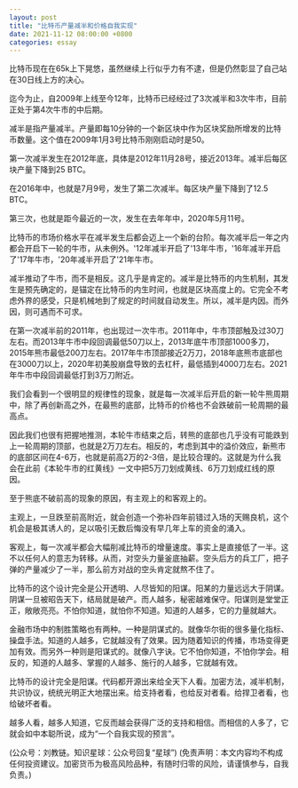 ```yaml
---
layout: post
title: "比特币产量减半和价格自我实现"
date: 2021-11-12 08:00:00 +0800
categories: essay
---
```


比特币现在在65k上下晃悠，虽然继续上行似乎力有不逮，但是仍然彰显了自己站在30日线上方的决心。

迄今为止，自2009年上线至今12年，比特币已经经过了3次减半和3次牛市，目前正处于第4次牛市的中后期。

减半是指产量减半。产量即每10分钟的一个新区块中作为区块奖励所增发的比特币数量。这个值在2009年1月3号比特币刚刚启动时是50。

第一次减半发生在2012年底，具体是2012年11月28号，接近2013年。减半后每区块产量下降到25 BTC。

在2016年中，也就是7月9号，发生了第二次减半。每区块产量下降到了12.5 BTC。

第三次，也就是距今最近的一次，发生在去年年中，2020年5月11号。

比特币的市场价格水平在减半发生后都会迈上一个新的台阶。每次减半后一年之内都会开启下一轮的牛市，从未例外。'12年减半开启了'13年牛市，'16年减半开启了'17年牛市，'20年减半开启了'21年牛市。

减半推动了牛市，而不是相反。这几乎是肯定的。减半是比特币的内生机制，其发生是预先确定的，是锚定在比特币的内生时间，也就是区块高度上的。它完全不考虑外界的感受，只是机械地到了规定的时间就自动发生。所以，减半是内因。而外因，则可遇而不可求。

在第一次减半前的2011年，也出现过一次牛市。2011年中，牛市顶部触及过30刀左右。而2013年牛市中段回调最低50刀以上，2013年底牛市顶部1000多刀，2015年熊市最低200刀左右。2017年牛市顶部接近2万刀，2018年底熊市底部也在3000刀以上，2020年初美股崩盘导致的去杠杆，最低插到4000刀左右。2021年牛市中段回调最低打到3万刀附近。

我们会看到一个很明显的规律性的现象，就是每一次减半后开启的新一轮牛熊周期中，除了再创新高之外，在最熊的底部，比特币的价格也不会跌破前一轮周期的最高点。

因此我们也很有把握地推测，本轮牛市结束之后，转熊的底部也几乎没有可能跌到上一轮周期的顶部，也就是2万刀左右。相反的，考虑到其中的溢价效应，新熊市的底部区间在4-6万，也就是前高2万的2-3倍，是比较合理的。这就是为什么我会在此前《本轮牛市的红黄线》一文中把5万刀划成黄线、6万刀划成红线的原因。

至于熊底不破前高的现象的原因，有主观上的和客观上的。

主观上，一旦跌至前高附近，就会创造一个弥补四年前错过入场的天赐良机，这个机会是极其诱人的，足以吸引无数后悔没有早几年上车的资金的涌入。

客观上，每一次减半都会大幅削减比特币的增量速度。事实上是直接低了一半。这不以任何人的意志为转移。从而，对空头力量釜底抽薪。空头后方的兵工厂，把子弹的产量减少了一半，那么前方对战的空头肯定就熬不住了。

比特币的这个设计完全是公开透明、人尽皆知的阳谋。阳某的力量远远大于阴谋。阴谋一旦被昭告天下，结局就是破产。而人越多，秘密越难保守。阳谋则是堂堂正正，敞敞亮亮。不怕你知道，就怕你不知道。知道的人越多，它的力量就越大。

金融市场中的制胜策略也有两种。一种是阴谋式的。就像华尔街的很多量化指标、操盘手法。知道的人越多，它就越没有了效果。因为随着知识的传播，市场变得更加有效。而另外一种则是阳谋式的。就像八字诀。它不怕你知道，不怕你学会。相反的，知道的人越多、掌握的人越多、施行的人越多，它就越有效。

比特币的设计完全是阳谋。代码都开源出来给全天下人看。加密方法，减半机制，共识协议，统统光明正大地摆出来。给支持者看，也给反对者看。给捍卫者看，也给破坏者看。

越多人看，越多人知道，它反而越会获得广泛的支持和相信。而相信的人多了，它就会如中本聪所说，成为“一个自我实现的预言”。

(公众号：刘教链。知识星球：公众号回复“星球”)
(免责声明：本文内容均不构成任何投资建议。加密货币为极高风险品种，有随时归零的风险，请谨慎参与，自我负责。)